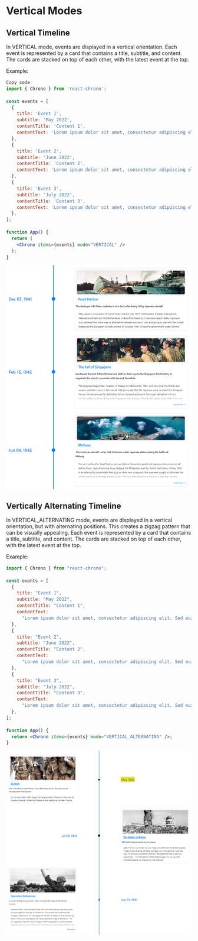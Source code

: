 # Vertical Modes

## Vertical Timeline

In VERTICAL mode, events are displayed in a vertical orientation. Each event is represented by a card that contains a title, subtitle, and content. The cards are stacked on top of each other, with the latest event at the top.

Example:

```jsx
Copy code
import { Chrono } from 'react-chrono';

const events = [
  {
    title: 'Event 1',
    subtitle: 'May 2022',
    contentTitle: 'Content 1',
    contentText: 'Lorem ipsum dolor sit amet, consectetur adipiscing elit. Sed euismod blandit ante, sit amet consequat est laoreet vel.'
  },
  {
    title: 'Event 2',
    subtitle: 'June 2022',
    contentTitle: 'Content 2',
    contentText: 'Lorem ipsum dolor sit amet, consectetur adipiscing elit. Sed euismod blandit ante, sit amet consequat est laoreet vel.'
  },
  {
    title: 'Event 3',
    subtitle: 'July 2022',
    contentTitle: 'Content 3',
    contentText: 'Lorem ipsum dolor sit amet, consectetur adipiscing elit. Sed euismod blandit ante, sit amet consequat est laoreet vel.'
  },
];

function App() {
  return (
    <Chrono items={events} mode="VERTICAL" />
  );
}
```

![vertical](vertical.png)

## Vertically Alternating Timeline

In VERTICAL_ALTERNATING mode, events are displayed in a vertical orientation, but with alternating positions. This creates a zigzag pattern that can be visually appealing. Each event is represented by a card that contains a title, subtitle, and content. The cards are stacked on top of each other, with the latest event at the top.

Example:

```jsx
import { Chrono } from "react-chrono";

const events = [
  {
    title: "Event 1",
    subtitle: "May 2022",
    contentTitle: "Content 1",
    contentText:
      "Lorem ipsum dolor sit amet, consectetur adipiscing elit. Sed euismod blandit ante, sit amet consequat est laoreet vel.",
  },
  {
    title: "Event 2",
    subtitle: "June 2022",
    contentTitle: "Content 2",
    contentText:
      "Lorem ipsum dolor sit amet, consectetur adipiscing elit. Sed euismod blandit ante, sit amet consequat est laoreet vel.",
  },
  {
    title: "Event 3",
    subtitle: "July 2022",
    contentTitle: "Content 3",
    contentText:
      "Lorem ipsum dolor sit amet, consectetur adipiscing elit. Sed euismod blandit ante, sit amet consequat est laoreet vel.",
  },
];

function App() {
  return <Chrono items={events} mode="VERTICAL_ALTERNATING" />;
}
```

![vertical_alternating](vertical_alternating.png)
